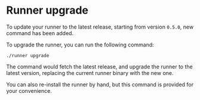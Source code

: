 ﻿# Runner upgrade

To update your runner to the latest release, starting from version `0.5.0`, new command has been added.

To upgrade the runner, you can run the following command:

```shell
./runner upgrade
```

The command would fetch the latest release, and upgrade the runner to the latest version,
replacing the current runner binary with the new one.

You can also re-install the runner by hand, but this command is provided for your convenience.